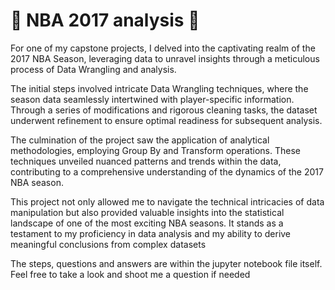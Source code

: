 #  🏀 NBA 2017 analysis 🏀

For one of my capstone projects, I delved into the captivating realm of the 2017 NBA Season, leveraging data to unravel insights through a meticulous process of Data Wrangling and analysis.

The initial steps involved intricate Data Wrangling techniques, where the season data seamlessly intertwined with player-specific information. Through a series of modifications and rigorous cleaning tasks, the dataset underwent refinement to ensure optimal readiness for subsequent analysis.

The culmination of the project saw the application of analytical methodologies, employing Group By and Transform operations. These techniques unveiled nuanced patterns and trends within the data, contributing to a comprehensive understanding of the dynamics of the 2017 NBA season.

This project not only allowed me to navigate the technical intricacies of data manipulation but also provided valuable insights into the statistical landscape of one of the most exciting NBA seasons. It stands as a testament to my proficiency in data analysis and my ability to derive meaningful conclusions from complex datasets

The steps, questions and answers are within the jupyter notebook file itself. Feel free to take a look and shoot me a question if needed
